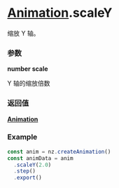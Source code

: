 # [Animation](./../Animation).scaleY

缩放 Y 轴。

### 参数

**number scale**

Y 轴的缩放倍数

### 返回值

**[Animation](./../Animation)**

### Example

```ts
const anim = nz.createAnimation()
const animData = anim
  .scaleY(2.0)
  .step()
  .export()
```
